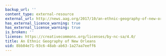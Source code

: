 ```yaml
---
backup_url: ''
content_type: external-resource
external_url: http://news.aag.org/2017/10/an-ethnic-geography-of-new-orleans/#:~:text=This%20Journal%20of%20American%20History,antebellum%20times%20to%20post%2DKatrina.
has_external_licence_warning: true
has_external_license_warning: true
is_broken: ''
license: https://creativecommons.org/licenses/by-nc-sa/4.0/
title: An Ethnic Geography of New Orleans
uid: 8bb84e71-93c6-48ab-ab63-1a27aa7eeff6
---
```

